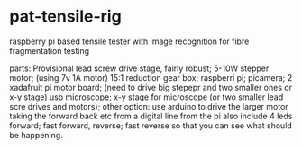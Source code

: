 # pat-tensile-rig
raspberry pi based tensile tester with image recognition for fibre fragmentation testing

parts: Provisional
lead screw drive stage, fairly robust;
5-10W stepper motor; (using 7v 1A motor)
15:1 reduction gear box;
raspberri pi;
picamera;
2 xadafruit pi motor board; (need to drive big stepepr and two smaller ones or x-y stage)
usb microscope;
x-y stage for microscope (or two smaller lead scre drives and motors);
other option: use arduino to drive the larger motor taking the forward back etc from a digital line from the pi
also include 4 leds forward; fast forward, reverse; fast reverse so that you can see what should be happening.

